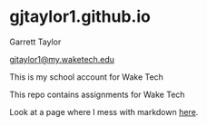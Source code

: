 # gjtaylor1.github.io
Garrett Taylor

gjtaylor1@my.waketech.edu

This is my school account for Wake Tech

This repo contains assignments for Wake Tech

Look at a page where I mess with markdown [here](https://gjtaylor1.github.io/markdown).
